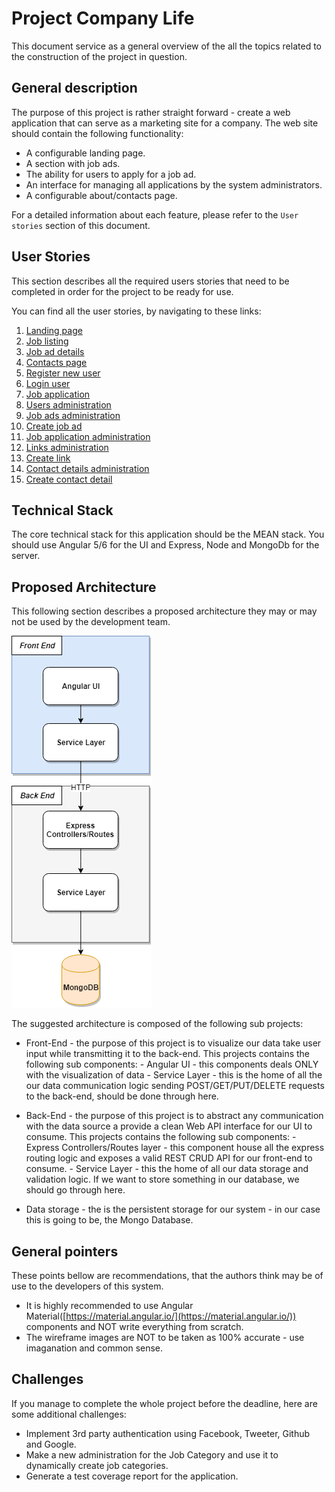 # Project Company Life

This document service as a general overview of the all the topics related to the construction of the project in question.

## General description

The purpose of this project is rather straight forward - create a web application that can serve as a marketing site for a company. The web site should contain the following functionality:

- A configurable landing page.
- A section with job ads.
- The ability for users to apply for a job ad.
- An interface for managing all applications by the system administrators.
- A configurable about/contacts page.

For a detailed information about each feature, please refer to the `User stories` section of this document.

## User Stories

This section describes all the required users stories that need to be completed in order for the project to be ready for use.

You can find all the user stories, by navigating to these links:

1. [Landing page](user-stories/landing-page.md)
2. [Job listing](user-stories/job-listing.md)
3. [Job ad details](user-stories/job-ad-details.md)
4. [Contacts page](user-stories/contacts-page.md)
5. [Register new user](user-stories/register-new-user.md)
6. [Login user](user-stories/login-user.md)
7. [Job application](user-stories/job-application.md)
8. [Users administration](user-stories/list-user-admin.md)
9. [Job ads administration](user-stories/job-ads-admin.md)
10. [Create job ad](user-stories/create-job-ad.md)
11. [Job application administration](user-stories/job-applications-admin.md)
12. [Links administration](user-stories/links-admin.md)
13. [Create link](user-stories/create-links-admin.md)
14. [Contact details administration](user-stories/contacts-admin.md)
15. [Create contact detail](user-stories/create-contact-admin.md)

## Technical Stack

The core technical stack for this application should be the MEAN stack. You should use Angular 5/6 for the UI and Express, Node and MongoDb for the server.

## Proposed Architecture

This following section describes a proposed architecture they may or may not be used by the development team.

![Architecture](assets/example-architecture.png)

The suggested architecture is composed of the following sub projects:

- Front-End - the purpose of this project is to visualize our data take user input while transmitting it to the back-end. This projects contains the following sub components:
        - Angular UI - this components deals ONLY with the visualization of data
        - Service Layer - this is the home of all the our data communication logic sending POST/GET/PUT/DELETE requests to the back-end, should be done through here.

- Back-End - the purpose of this project is to abstract any communication with the data source a provide a clean Web API interface for our UI to consume. This projects contains the following sub components:
        - Express Controllers/Routes layer - this component house all the express routing logic and exposes a valid REST CRUD API for our front-end to consume.
        - Service Layer - this the home of all our data storage and validation logic. If we want to store something in our database, we should go through here.

- Data storage - the is the persistent storage for our system - in our case this is going to be, the Mongo Database.

## General pointers

These points bellow are recommendations, that the authors think may be of use to the developers of this system.

- It is highly recommended to use Angular Material([https://material.angular.io/](https://material.angular.io/)) components and NOT write everything from scratch.
- The wireframe images are NOT to be taken as 100% accurate - use imaganation and common sense.

## Challenges

If you manage to complete the whole project before the deadline, here are some additional challenges:

- Implement 3rd party authentication using Facebook, Tweeter, Github and Google.
- Make a new administration for the Job Category and use it to dynamically create job categories.
- Generate a test coverage report for the application.